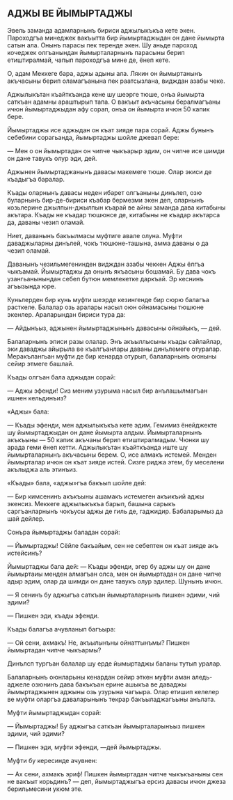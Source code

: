 ## АДЖЫ ВЕ ЙЫМЫРТАДЖЫ

Эвель заманда адамларнынъ бириси аджылыкъкъа кете экен.
Пароходгъа минеджек вакъытта бир йымыртаджыдан он дане йымырта сатын ала.
Онынъ парасы пек теренде экен.
Шу аньде пароход кочеджек олгъанындан йымырталарнынъ парасыны берип етиштиралмай, чапып пароходгъа мине де, ёнеп кете.

О, адам Меккеге бара, аджы адыны ала.
Лякин он йымыртанынъ акъчасыны берип оламагъанына пек раатсызлана, видждан азабы чеке.

Аджылыкътан къайткъанда кене шу шеэрге тюше, онъа йымырта саткъан адамны араштырып тапа.
О вакъыт акъчасыны бералмагъаны ичюн йымыртаджыдан афу сорап, онъа он йымырта ичюн 50 капик бере.

Йымыртаджы исе аджыдан он къат зияде пара сорай.
Аджы бунынъ себебини сорагьанда, йымыртаджы шойле джевап бере:

— Мен о он йымыртадан он чипче чыкъарыр эдим, он чипче исе шимди он дане тавукъ олур эди, дей.

Аджынен йымыртаджанынъ давасы макемеге тюше.
Олар экиси де къадыгъа баралар.

Къады оларнынъ давасы неден ибарет олгъаныны динълеп, озю буларнынъ бир-де-бириси къабар бермезми экен деп, оларнынъ козьлерине джылпын-джылпын къарай ве айны заманда дава китабыны акътара.
Къады не къадар тюшюнсе де, китабыны не къадар акътарса да, даваны чезип оламай.

Ниет, даванынъ бакъылмасы муфтиге авале олуна.
Муфти даваджыларны динълей, чокъ тюшюне-ташына, амма даваны о да чезип оламай.

Даванынъ чезильмегенинден видждан азабы чеккен Аджы ёлгъа чыкъамай.
Йымыртаджы да онынъ якъасыны бошамай.
Бу дава чокъ узангьанынындан себеп бутюн мемлекетке даркъай.
Эр кеснинъ агъызында юре.

Куньлерден бир кунь муфти шеэрде кезингенде бир сюрю балагъа расткеле.
Балалар озь аралары насыл оюн ойнамасыны тюшюне экенлер.
Араларындан бириси тура да:

— Айдынъыз, аджынен йымыртаджынынъ давасыны ойнайыкъ, — дей.

Балаларнынъ эписи разы олалар.
Энъ акъыллысыны къады сайлайлар, эки даваджы айырыла ве къалгъанлары даваны динълемеге отуралар.
Меракълангьан муфти де бир кенарда отурып, балаларнынъ оюныны сейир этмеге башлай.

Къады олгъан бала аджыдан сорай:

— Аджы эфенди!
Сиз меним узурыма насыл бир анълашылмагъан ишнен кельдинъиз?

«Аджы» бала:

— Къады эфенди, мен аджылыкъкъа кете эдим.
Гемимиз ёнейджекте шу йымыртаджыдан он дане йымырта алдым.
Йымырталарнынъ акъкъыны — 50 капик акъчаны берип етиштиралмадым.
Чюнки шу арада геми ёнеп кетти.
Аджылыкътан къайткъанда иште шу йымырталарнынъ акъчасыны берем.
О, исе алмакъ истемей.
Менден йымырталар ичюн он къат зияде истей.
Сизге риджа этем, бу меселени акълыджа аль этинъиз.

«Къады» бала, «аджы»гъа бакъып шойле дей:

— Бир кимсенинъ акъкъыны ашамакъ истемеген акъикъий аджы экенсиз.
Меккеге аджылыкъкъа барып, башына сарыкъ саргъанларнынъ чокъусы аджы де гиль де, гаджидир.
Бабаларымыз да шай дейлер.

Сонъра йымыртаджы баладан сорай:

— Йымыртаджы!
Сёйле бакъайым, сен не себептен он къат зияде акъ истейсинъ?

Йымыртаджы бала дей: — Къады эфенди, эгер бу аджы шу он дане йымыртаиы менден алмагъан олса, мен он йымыртадан он дане чипче адыр эдим, олар да шимди он дане тавукъ олур эдилер.
Шунынъ ичюн.

— Я сенинъ бу аджыгъа саткъан йымырталарнынъ пишкен эдими, чий эдими?

— Пишкен эди, къады эфенди.

Къады балагъа ачувланып багъыра:

— Ой сени, ахмакъ!
Не, акъылынъны ойнаттынъмы?
Пишкен йымыртадан чипче чыкъармы?

Динълсп тургъан балалар шу ерде йымыртаджы баланы тутып уралар.

Балаларнынъ оюнларыны кенардан сейир эткен муфти аман аледь-аджеле озюнинъ дава бакъкъан ерине ашыкъа ве даваджы йымыртаджынен аджыны озь узурына чагъыра.
Олар етишип келелер ве муфти оларгъа даваларынынъ текрар бакъыладжагъыны анълата.

Муфти йымыртаджыдан сорай:

— Йымыртаджы!
Бу аджыгъа саткъан йымырталарынъыз пишкен эдими, чий эдими?

— Пишкен эди, муфти эфенди, —дей йымыртаджы.

Муфти бу кересинде ачувнен:

— Ах сени, ахмакъ эриф!
Пишкен йымыртадан чипче чыкъкъаныны сен не вакъыт корьдинъ? — деп, йымыртаджыгъа ерсиз давасы ичюн джеза берильмесини укюм эте.
